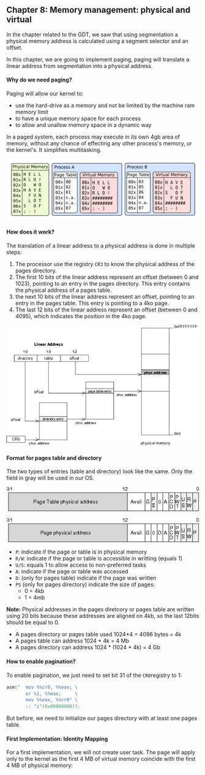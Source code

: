 ## Chapter 8: Memory management: physical and virtual

In the chapter related to the GDT, we saw that using segmentation a physical memory address is calculated using a segment selector and an offset.

In this chapter, we are going to implement paging, paging will translate a linear address from segmentation into a physical address.

#### Why do we need paging?

Paging will allow our kernel to:

* use the hard-drive as a memory and not be limited by the machine ram memory limit
* to have a unique memory space for each process
* to allow and unallow memory space in a dynamic way

In a paged system, each process may execute in its own 4gb area of memory, without any chance of effecting any other process's memory, or the kernel's. It simplifies multitasking.

![Processes memories](./processes.png)

#### How does it work?

The translation of a linear address to a physical address is done in multiple steps:

1. The processor use the registry `CR3` to know the physical address of the pages directory.
2. The first 10 bits of the linear address represent an offset (between 0 and 1023), pointing to an entry in the pages directory. This entry contains the physical address of a pages table.
3. the next 10 bits of the linear address represent an offset, pointing to an entry in the pages table. This entry is pointing to a 4ko page.
4. The last 12 bits of the linear address represent an offset (between 0 and 4095), which indicates the position in the 4ko page.

![Address translation](./paging_memory.png)

#### Format for pages table and directory

The two types of entries (table and directory) look like the same. Only the field in gray will be used in our OS.

![Page directory entry](./page_directory_entry.png)

![Page table entry](./page_table_entry.png)

* `P`: indicate if the page or table is in physical memory
* `R/W`: indicate if the page or table is accessible in writting (equals 1)
* `U/S`: equals 1 to allow access to non-preferred tasks
* `A`: indicate if the page or table was accessed
* `D`: (only for pages table) indicate if the page was written
* `PS` (only for pages directory) indicate the size of pages:
    * 0 = 4kb
    * 1 = 4mb

**Note:** Physical addresses in the pages diretcory or pages table are written using 20 bits because these addresses are aligned on 4kb, so the last 12bits should be equal to 0.

* A pages directory or pages table used 1024*4 = 4096 bytes = 4k
* A pages table can address 1024 * 4k = 4 Mb
* A pages directory can address 1024 * (1024 * 4k) = 4 Gb

#### How to enable pagination?

To enable pagination, we just need to set bit 31 of the `CR0`registry to 1:

```asm
asm("  mov %%cr0, %%eax; \
       or %1, %%eax;     \
       mov %%eax, %%cr0" \
       :: "i"(0x80000000));
```

But before, we need to initialize our pages directory with at least one pages table.

#### First Implementation: Identity Mapping

For a first implementation, we will not create user task. The page will apply only to the kernel as the first 4 MB of virtual memory coincide with the first 4 MB of physical memory:







